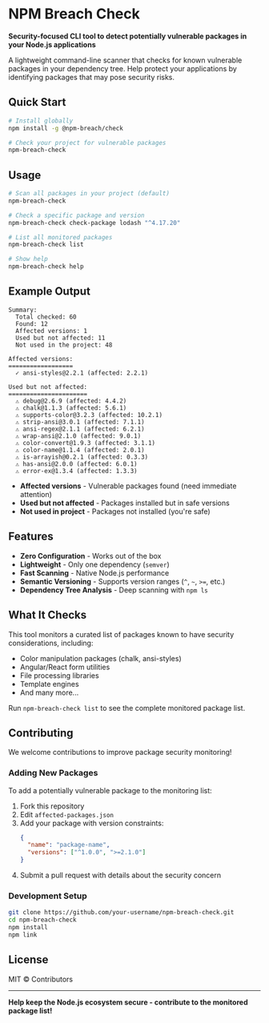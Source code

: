 # NPM Breach Check

**Security-focused CLI tool to detect potentially vulnerable packages in your Node.js applications**

A lightweight command-line scanner that checks for known vulnerable packages in your dependency tree. Help protect your applications by identifying packages that may pose security risks.

## Quick Start

```bash
# Install globally
npm install -g @npm-breach/check

# Check your project for vulnerable packages
npm-breach-check
```

## Usage

```bash
# Scan all packages in your project (default)
npm-breach-check

# Check a specific package and version
npm-breach-check check-package lodash "^4.17.20"

# List all monitored packages  
npm-breach-check list

# Show help
npm-breach-check help
```

## Example Output

```
Summary:
  Total checked: 60
  Found: 12
  Affected versions: 1
  Used but not affected: 11
  Not used in the project: 48

Affected versions:
==================
  ✓ ansi-styles@2.2.1 (affected: 2.2.1)

Used but not affected:
======================
  ⚠ debug@2.6.9 (affected: 4.4.2)
  ⚠ chalk@1.1.3 (affected: 5.6.1)
  ⚠ supports-color@3.2.3 (affected: 10.2.1)
  ⚠ strip-ansi@3.0.1 (affected: 7.1.1)
  ⚠ ansi-regex@2.1.1 (affected: 6.2.1)
  ⚠ wrap-ansi@2.1.0 (affected: 9.0.1)
  ⚠ color-convert@1.9.3 (affected: 3.1.1)
  ⚠ color-name@1.1.4 (affected: 2.0.1)
  ⚠ is-arrayish@0.2.1 (affected: 0.3.3)
  ⚠ has-ansi@2.0.0 (affected: 6.0.1)
  ⚠ error-ex@1.3.4 (affected: 1.3.3)
```

- **Affected versions** - Vulnerable packages found (need immediate attention)
- **Used but not affected** - Packages installed but in safe versions
- **Not used in project** - Packages not installed (you're safe)

## Features

- **Zero Configuration** - Works out of the box
- **Lightweight** - Only one dependency (`semver`)
- **Fast Scanning** - Native Node.js performance
- **Semantic Versioning** - Supports version ranges (`^`, `~`, `>=`, etc.)
- **Dependency Tree Analysis** - Deep scanning with `npm ls`

## What It Checks

This tool monitors a curated list of packages known to have security considerations, including:

- Color manipulation packages (chalk, ansi-styles)
- Angular/React form utilities  
- File processing libraries
- Template engines
- And many more...

Run `npm-breach-check list` to see the complete monitored package list.

## Contributing

We welcome contributions to improve package security monitoring!

### Adding New Packages

To add a potentially vulnerable package to the monitoring list:

1. Fork this repository
2. Edit `affected-packages.json` 
3. Add your package with version constraints:
   ```json
   {
     "name": "package-name",
     "versions": ["^1.0.0", ">=2.1.0"]
   }
   ```
4. Submit a pull request with details about the security concern

### Development Setup

```bash
git clone https://github.com/your-username/npm-breach-check.git
cd npm-breach-check
npm install
npm link
```

## License

MIT © Contributors

---

**Help keep the Node.js ecosystem secure - contribute to the monitored package list!**